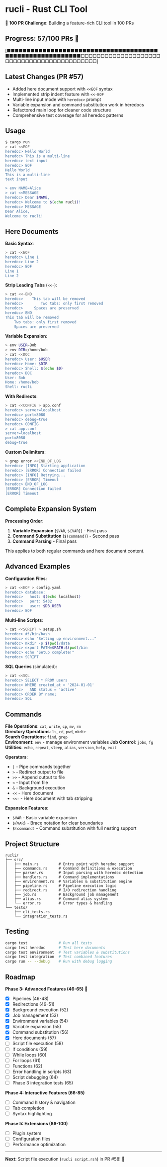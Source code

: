 # rucli - Rust CLI Tool

🎯 **100 PR Challenge**: Building a feature-rich CLI tool in 100 PRs

## Progress: 57/100 PRs 🎉

[■■■■■■■■■■■■■■■■■■■■■■■■■■■■■■■■■■■■■■■■■■■■■■■■■■■■■■■■■□□□□□□□□□□□□□□□□□□□□□□□□□□□□□□□□□□□□□□□□□□□]

## Latest Changes (PR #57)

- Added here document support with `<<EOF` syntax
- Implemented strip indent feature with `<<-EOF`
- Multi-line input mode with `heredoc>` prompt
- Variable expansion and command substitution work in heredocs
- Refactored main loop for cleaner code structure
- Comprehensive test coverage for all heredoc patterns

## Usage

```bash
$ cargo run
> cat <<EOF
heredoc> Hello World
heredoc> This is a multi-line
heredoc> text input
heredoc> EOF
Hello World
This is a multi-line
text input

> env NAME=Alice
> cat <<MESSAGE
heredoc> Dear $NAME,
heredoc> Welcome to $(echo rucli)!
heredoc> MESSAGE
Dear Alice,
Welcome to rucli!
```

## Here Documents

**Basic Syntax**:
```bash
> cat <<EOF
heredoc> Line 1
heredoc> Line 2
heredoc> EOF
Line 1
Line 2
```

**Strip Leading Tabs** (`<<-`):
```bash
> cat <<-END
heredoc> 	This tab will be removed
heredoc> 		Two tabs: only first removed
heredoc>     Spaces are preserved
heredoc> END
This tab will be removed
	Two tabs: only first removed
    Spaces are preserved
```

**Variable Expansion**:
```bash
> env USER=Bob
> env DIR=/home/bob
> cat <<DOC
heredoc> User: $USER
heredoc> Home: $DIR
heredoc> Shell: $(echo $0)
heredoc> DOC
User: Bob
Home: /home/bob
Shell: rucli
```

**With Redirects**:
```bash
> cat <<CONFIG > app.conf
heredoc> server=localhost
heredoc> port=8080
heredoc> debug=true
heredoc> CONFIG
> cat app.conf
server=localhost
port=8080
debug=true
```

**Custom Delimiters**:
```bash
> grep error <<END_OF_LOG
heredoc> [INFO] Starting application
heredoc> [ERROR] Connection failed
heredoc> [INFO] Retrying...
heredoc> [ERROR] Timeout
heredoc> END_OF_LOG
[ERROR] Connection failed
[ERROR] Timeout
```

## Complete Expansion System

**Processing Order**:
1. **Variable Expansion** (`$VAR`, `${VAR}`) - First pass
2. **Command Substitution** (`$(command)`) - Second pass
3. **Command Parsing** - Final pass

This applies to both regular commands and here document content.

## Advanced Examples

**Configuration Files**:
```bash
> cat <<EOF > config.yaml
heredoc> database:
heredoc>   host: $(echo localhost)
heredoc>   port: 5432
heredoc>   user: $DB_USER
heredoc> EOF
```

**Multi-line Scripts**:
```bash
> cat <<SCRIPT > setup.sh
heredoc> #!/bin/bash
heredoc> echo "Setting up environment..."
heredoc> mkdir -p $(pwd)/data
heredoc> export PATH=$PATH:$(pwd)/bin
heredoc> echo "Setup complete!"
heredoc> SCRIPT
```

**SQL Queries** (simulated):
```bash
> cat <<SQL
heredoc> SELECT * FROM users
heredoc> WHERE created_at > '2024-01-01'
heredoc>   AND status = 'active'
heredoc> ORDER BY name;
heredoc> SQL
```

## Commands

**File Operations**: `cat`, `write`, `cp`, `mv`, `rm`  
**Directory Operations**: `ls`, `cd`, `pwd`, `mkdir`  
**Search Operations**: `find`, `grep`  
**Environment**: `env` - manage environment variables
**Job Control**: `jobs`, `fg`  
**Utilities**: `echo`, `repeat`, `sleep`, `alias`, `version`, `help`, `exit`

**Operators**:
- `|` - Pipe commands together
- `>` - Redirect output to file
- `>>` - Append output to file
- `<` - Input from file
- `&` - Background execution
- `<<` - Here document
- `<<-` - Here document with tab stripping

**Expansion Features**:
- `$VAR` - Basic variable expansion
- `${VAR}` - Brace notation for clear boundaries
- `$(command)` - Command substitution with full nesting support

## Project Structure

```
rucli/
├── src/
│   ├── main.rs         # Entry point with heredoc support
│   ├── commands.rs     # Command definitions & execution
│   ├── parser.rs       # Input parsing with heredoc detection
│   ├── handlers.rs     # Command implementations
│   ├── environment.rs  # Variables & substitution engine
│   ├── pipeline.rs     # Pipeline execution logic
│   ├── redirect.rs     # I/O redirection handling
│   ├── job.rs          # Background job management
│   ├── alias.rs        # Command alias system
│   └── error.rs        # Error types & handling
└── tests/
    ├── cli_tests.rs
    └── integration_tests.rs
```

## Testing

```bash
cargo test              # Run all tests
cargo test heredoc      # Test here documents
cargo test environment  # Test variables & substitutions
cargo test integration  # Test combined features
cargo run -- --debug    # Run with debug logging
```

## Roadmap

**Phase 3: Advanced Features (46-65)** 🚀
- [x] Pipelines (46-48)
- [x] Redirections (49-51)
- [x] Background execution (52)
- [x] Job management (53)
- [x] Environment variables (54)
- [x] Variable expansion (55)
- [x] Command substitution (56)
- [x] Here documents (57)
- [ ] Script file execution (58)
- [ ] If conditions (59)
- [ ] While loops (60)
- [ ] For loops (61)
- [ ] Functions (62)
- [ ] Error handling in scripts (63)
- [ ] Script debugging (64)
- [ ] Phase 3 integration tests (65)

**Phase 4: Interactive Features (66-85)**
- [ ] Command history & navigation
- [ ] Tab completion
- [ ] Syntax highlighting

**Phase 5: Extensions (86-100)**
- [ ] Plugin system
- [ ] Configuration files
- [ ] Performance optimization

---

**Next**: Script file execution (`rucli script.rsh`) in PR #58! 📜